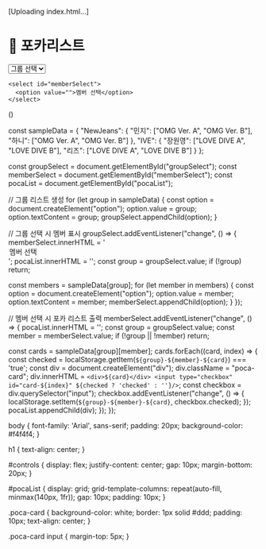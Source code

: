 [Uploading index.html…]
<!DOCTYPE html>
<html lang="ko">
<head>
  <meta charset="UTF-8" />
  <meta name="viewport" content="width=device-width, initial-scale=1.0" />
  <title>포카리스트</title>
  <link rel="stylesheet" href="style.css" />
</head>
<body>
  <h1>📸 포카리스트</h1>

  <div id="controls">
    <select id="groupSelect">
      <option value="">그룹 선택</option>
    </select>

    <select id="memberSelect">
      <option value="">멤버 선택</option>
    </select>
  </div>

  <div id="pocaList">
    <!-- 포카 리스트 출력 -->
  </div>

  <script src="script.js"></script>
</body>
</html>
()

const sampleData = {
  "NewJeans": {
    "민지": ["OMG Ver. A", "OMG Ver. B"],
    "하니": ["OMG Ver. A", "OMG Ver. B"]
  },
  "IVE": {
    "장원영": ["LOVE DIVE A", "LOVE DIVE B"],
    "리즈": ["LOVE DIVE A", "LOVE DIVE B"]
  }
};

const groupSelect = document.getElementById("groupSelect");
const memberSelect = document.getElementById("memberSelect");
const pocaList = document.getElementById("pocaList");

// 그룹 리스트 생성
for (let group in sampleData) {
  const option = document.createElement("option");
  option.value = group;
  option.textContent = group;
  groupSelect.appendChild(option);
}

// 그룹 선택 시 멤버 표시
groupSelect.addEventListener("change", () => {
  memberSelect.innerHTML = '<option value="">멤버 선택</option>';
  pocaList.innerHTML = '';
  const group = groupSelect.value;
  if (!group) return;

  const members = sampleData[group];
  for (let member in members) {
    const option = document.createElement("option");
    option.value = member;
    option.textContent = member;
    memberSelect.appendChild(option);
  }
});

// 멤버 선택 시 포카 리스트 출력
memberSelect.addEventListener("change", () => {
  pocaList.innerHTML = '';
  const group = groupSelect.value;
  const member = memberSelect.value;
  if (!group || !member) return;

  const cards = sampleData[group][member];
  cards.forEach((card, index) => {
    const checked = localStorage.getItem(`${group}-${member}-${card}`) === 'true';
    const div = document.createElement("div");
    div.className = "poca-card";
    div.innerHTML = `
      <div>${card}</div>
      <input type="checkbox" id="card-${index}" ${checked ? 'checked' : ''}/>
    `;
    const checkbox = div.querySelector("input");
    checkbox.addEventListener("change", () => {
      localStorage.setItem(`${group}-${member}-${card}`, checkbox.checked);
    });
    pocaList.appendChild(div);
  });
});

body {
  font-family: 'Arial', sans-serif;
  padding: 20px;
  background-color: #f4f4f4;
}

h1 {
  text-align: center;
}

#controls {
  display: flex;
  justify-content: center;
  gap: 10px;
  margin-bottom: 20px;
}

#pocaList {
  display: grid;
  grid-template-columns: repeat(auto-fill, minmax(140px, 1fr));
  gap: 10px;
  padding: 10px;
}

.poca-card {
  background-color: white;
  border: 1px solid #ddd;
  padding: 10px;
  text-align: center;
}

.poca-card input {
  margin-top: 5px;
}
